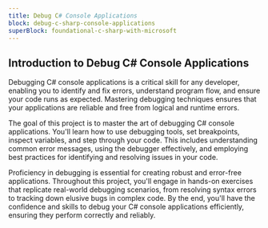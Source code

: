 ```yaml
---
title: Debug C# Console Applications
block: debug-c-sharp-console-applications
superBlock: foundational-c-sharp-with-microsoft
---
```


## Introduction to Debug C# Console Applications

Debugging C# console applications is a critical skill for any developer, enabling you to identify and fix errors, understand program flow, and ensure your code runs as expected. Mastering debugging techniques ensures that your applications are reliable and free from logical and runtime errors.

The goal of this project is to master the art of debugging C# console applications. You'll learn how to use debugging tools, set breakpoints, inspect variables, and step through your code. This includes understanding common error messages, using the debugger effectively, and employing best practices for identifying and resolving issues in your code.

Proficiency in debugging is essential for creating robust and error-free applications. Throughout this project, you'll engage in hands-on exercises that replicate real-world debugging scenarios, from resolving syntax errors to tracking down elusive bugs in complex code. By the end, you'll have the confidence and skills to debug your C# console applications efficiently, ensuring they perform correctly and reliably.
